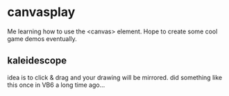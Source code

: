 canvasplay
==========

Me learning how to use the &lt;canvas> element. Hope to create some cool game demos eventually.

kaleidescope
------------

idea is to click & drag and your drawing will be mirrored. did something like this once in VB6 a long time ago...
